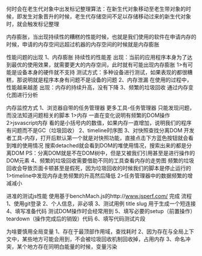 何时会在老生代对象中出发标记整理算法：在新生代对象移动至老生带对象的时候，即发生对象晋升的时候，老生代存储空间不足以存储移动过来的新生代对象时，就会触发标记整理

内存膨胀，当出现持续性的糟糕的性能时候，也就是我们使用的软件在申请内存的时候，申请的内存空间远超过机器的内存空间的时候就是内存膨胀

性能问题的出现
1、内存膨胀 持续性的性能差 出现：当前的应用程序本身为了达到最优的使用效果，就需要更大的内存空间，此时就有可能出现内存膨胀
   1>有可能是设备本身的硬件就不支持
   测试方式：多种设备进行测试，如果表现的都很糟糕，那说明就是程序本身有问题不是设备的问题
2、内存泄漏 在使用的过程中，性能越来越差  出现：内存的持续升高，没有下降
3、频繁的垃圾回收
   通过内存变化图进行分析


内存监控方式
1、浏览器自带的任务管理器  更多工具-任务管理器  只能发现问题，而没法知道问题相关的脚本
   1>内存  一直在变化说明有频繁的DOM操作
   2>jsvascript内存  看的是小括号内的数值，如果内存一直增加，说明我们的程序有问题而不是GC（垃圾回收）
2、timeline时序图
3、对快照查找分离DOM
   开发者工具-内存，打开后默认第一个就是对快照功能，直接点击下方蓝色按钮就会看到堆的使用情况
   搜索detached就会看到DOM的堆使用情况，搜索出来的都是分离DOM
   PS：分离DOM就是不在DOM树中，但是又被我们引用甚至是进行操作的DOM元素
4、频繁的垃圾回收需要借助不同的工具查看内存的走势图
   频繁的垃圾回收会导致页面卡顿甚至是假死，因为垃圾回收的时候我们的脚本是停止运行的
   1>timeline中发现内存走势频繁的升高然后降低
   2>任务管理器中的数据频繁的增减减小


进准的测试js性能
   使用基于benchMach.js的http://www.jsperf.com/ 完成
   流程
   1、使用git登录
   2、个人信息，非必填
   3、测试用例  title slug  用于生成一个短连接
   4、填写准备代码   测试DOM操作时会经常用到
   5、填写必要的setup（前置操作）teardown（操作完成后的销毁）代码
   6、填写代码测试片段

为啥要慎用全局变量
   1、存在于最顶部作用域，查找耗时
   2、因为存在与全局上下文中，某些地方可能会用到，不会被垃圾回收机制回收掉，占用内存
   3、命名冲突，某个地方存在同明白能量的时候，变量污染